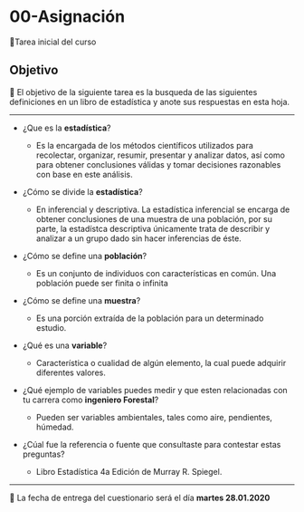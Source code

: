 # 00-Asignación
:card_index:Tarea inicial del curso

## Objetivo

:dart: El objetivo de la siguiente tarea es la busqueda de las siguientes definiciones en un libro de estadística y anote sus respuestas en esta hoja.

-----

+ ¿Que es la __estadística__?

  + Es la encargada de los métodos científicos utilizados para recolectar, organizar, resumir, presentar y analizar datos, así como para obtener conclusiones válidas y tomar decisiones razonables con base en este análisis.


+ ¿Cómo se divide la __estadística__?

  + En inferencial y descriptiva. La estadística inferencial se encarga de obtener conclusiones de una muestra de una población, por su parte, la estadístca descriptiva únicamente trata de describir y analizar a un grupo dado sin hacer inferencias de éste. 


+ ¿Cómo se define una __población__?

  + Es un conjunto de individuos con características en común. Una población puede ser finita o infinita

+ ¿Cómo se define una __muestra__?
  
  + Es una porción extraída de la población para un determinado estudio. 


+ ¿Qué es una __variable__?

  + Característica o cualidad de algún elemento, la cual puede adquirir diferentes valores. 


+ ¿Qué ejemplo de variables puedes medir y que esten relacionadas con tu carrera como __ingeniero Forestal__?

  + Pueden ser variables ambientales, tales como aire, pendientes, húmedad. 

+ ¿Cúal fue la referencia o fuente que consultaste para contestar estas preguntas?

  + Libro Estadística 4a Edición de Murray R. Spiegel. 
  

-----

:card_index: La fecha de entrega del cuestionario será el día __martes 28.01.2020__
